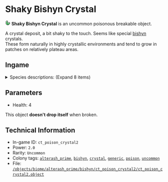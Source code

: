 # Shaky Bishyn Crystal

<img src="https://raw.githubusercontent.com/Ceterai/Enternia/main/objects/biome/alterash_prime/bishyn/ct_poison_crystal2/icon.png" alt="Shaky Bishyn Crystal icon" loading="lazy" height="16px" width="auto" /> **Shaky Bishyn Crystal** is an uncommon poisonous breakable object.

A crystal deposit, a bit shaky to the touch. Seems like special [bishyn](https://ceterai.github.io/MyEnternia/Wiki/Tags/Bishyn) crystals.  
These form naturally in highly crystallic environments and tend to grow in patches on relatively plateau areas.

## Ingame

<details markdown="1"><summary>Species descriptions: (Expand 8 items)</summary>

- Alta: Bishyn crystals are poisonous. Better be careful.
- Apex: Crystals are quite beautiful.
- Avian: A bunch of shiny crystals.
- Floran: Shiny, pointy rocksss.
- Glitch: Impatient. Crystals are unpleasant when underfoot.
- Human: Ooh, pretty.
- Hylotl: This crystal reminds me of frozen coral.
- Novakid: A sparklin' crystal.

</details>

## Parameters

- Health: 4

This object **doesn't drop itself** when broken.

## Technical Information

- In-game ID: `ct_poison_crystal2`
- Power: `2.0`
- Rarity: `Uncommon`
- Colony tags: [`alterash_prime`](https://ceterai.github.io/MyEnternia/Wiki/Tags/AlterashPrime), [`bishyn`](https://ceterai.github.io/MyEnternia/Wiki/Tags/Bishyn), [`crystal`](https://ceterai.github.io/MyEnternia/Wiki/Tags/Crystal), [`generic`](https://ceterai.github.io/MyEnternia/Wiki/Tags/Generic), [`poison`](https://ceterai.github.io/MyEnternia/Wiki/Tags/Poison), [`uncommon`](https://ceterai.github.io/MyEnternia/Wiki/Tags/Uncommon)
- File: [`/objects/biome/alterash_prime/bishyn/ct_poison_crystal2/ct_poison_crystal2.object`](https://github.com/Ceterai/Enternia/blob/main/objects/biome/alterash_prime/bishyn/ct_poison_crystal2/ct_poison_crystal2.object)
